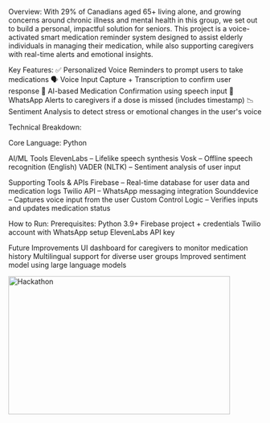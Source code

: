 Overview: 
With 29% of Canadians aged 65+ living alone, and growing concerns around chronic illness and mental health in this group, we set out to build a personal, impactful solution for seniors.
This project is a voice-activated smart medication reminder system designed to assist elderly individuals in managing their medication, while also supporting caregivers with real-time alerts and emotional insights.

Key Features:
✅ Personalized Voice Reminders to prompt users to take medications
🗣️ Voice Input Capture + Transcription to confirm user response
🤖 AI-based Medication Confirmation using speech input
📲 WhatsApp Alerts to caregivers if a dose is missed (includes timestamp)
📉 Sentiment Analysis to detect stress or emotional changes in the user's voice

Technical Breakdown: 

Core Language: Python

AI/ML Tools
ElevenLabs – Lifelike speech synthesis
Vosk – Offline speech recognition (English)
VADER (NLTK) – Sentiment analysis of user input

Supporting Tools & APIs
Firebase – Real-time database for user data and medication logs
Twilio API – WhatsApp messaging integration
Sounddevice – Captures voice input from the user
Custom Control Logic – Verifies inputs and updates medication status

How to Run:
Prerequisites:
Python 3.9+
Firebase project + credentials
Twilio account with WhatsApp setup
ElevenLabs API key

Future Improvements
UI dashboard for caregivers to monitor medication history
Multilingual support for diverse user groups
Improved sentiment model using large language models

<img width="441" height="275" alt="Hackathon" src="https://github.com/user-attachments/assets/564d9a59-ce53-447b-81d6-f141e3fe1117" />

